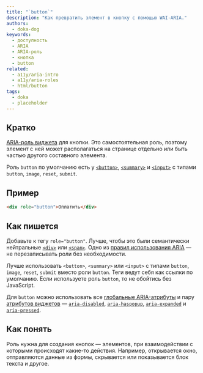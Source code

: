 ```yaml
---
title: "`button`"
description: "Как превратить элемент в кнопку с помощью WAI-ARIA."
authors:
  - doka-dog
keywords:
  - доступность
  - ARIA
  - ARIA-роль
  - кнопка
  - button
related:
  - a11y/aria-intro
  - a11y/aria-roles
  - html/button
tags:
  - doka
  - placeholder
---
```


## Кратко

[ARIA-роль виджета](/a11y/aria-roles/#roli-vidzhetov) для кнопки. Это самостоятельная роль, поэтому элемент с ней может располагаться на странице отдельно или быть частью другого составного элемента.

Роль `button` по умолчанию есть у [`<button>`](/html/button/), [`<summary>`](/html/details/) и [`<input>`](/html/input/) c типами `button`, `image`, `reset`, `submit`.

## Пример

```html
<div role="button">Оплатить</div>
```

## Как пишется

Добавьте к тегу `role="button"`. Лучше, чтобы это были семантически нейтральные [`<div>`](/html/div/) или [`<span>`](/html/span/). Одно из [правил использования ARIA](/a11y/aria-intro/#pravila-ispolzovaniya) — не перезаписывать роли без необходимости.

Лучше использовать `<button>`, `<summary>` или `<input>` с типами `button`, `image`, `reset`, `submit` вместо роли `button`. Теги ведут себя как ссылки по умолчанию. Если используете роль `button`, то не обойтись без JavaScript.

Для `button` можно использовать все [глобальные ARIA-атрибуты](/a11y/aria-attrs/#globalnye-atributy) и пару [атрибутов виджетов](/a11y/aria-attrs/#atributy-vidzhetov) — [`aria-disabled`](/a11y/aria-disabled/), [`aria-haspopup`](/a11y/aria-haspopup/), [`aria-expanded`](/a11y/aria-expanded/) и [`aria-pressed`](/a11y/aria-pressed/).

## Как понять

Роль нужна для создания кнопок — элементов, при взаимодействии с которыми происходят какие-то действия. Например, открывается окно, отправляются данные из формы, скрывается или показывается блок текста и другое.
